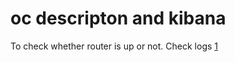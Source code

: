 # oc descripton and kibana

To check whether router is up or not.
Check logs [1](https://gist.github.com/amitkumarj441/ea72cc53168d545303eaa1c6aa585b29)
